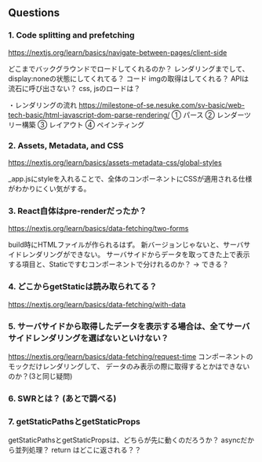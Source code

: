
## Questions
### 1. Code splitting and prefetching
https://nextjs.org/learn/basics/navigate-between-pages/client-side

どこまでバックグラウンドでロードしてくれるのか？
レンダリングまでして、display:noneの状態にしてくれてる？
コード
imgの取得はしてくれる？
APIは流石に呼び出さない？
css, jsのロードは？

・レンダリングの流れ
https://milestone-of-se.nesuke.com/sv-basic/web-tech-basic/html-javascript-dom-parse-rendering/
① パース
② レンダーツリー構築
③ レイアウト
④ ペインティング

### 2. Assets, Metadata, and CSS
https://nextjs.org/learn/basics/assets-metadata-css/global-styles

_app.jsにstyleを入れることで、全体のコンポーネントにCSSが適用される仕様がわかりにくい気がする。


### 3. React自体はpre-renderだったか？
https://nextjs.org/learn/basics/data-fetching/two-forms

build時にHTMLファイルが作られるはず。
新バージョンじゃないと、サーバサイドレンダリングができない。
サーバサイドからデータを取ってきた上で表示する項目と、Staticですむコンポーネントで分けれるのか？
    → できる？

### 4. どこからgetStaticは読み取られてる？
https://nextjs.org/learn/basics/data-fetching/with-data

### 5. サーバサイドから取得したデータを表示する場合は、全てサーバサイドレンダリングを選ばないといけない？
https://nextjs.org/learn/basics/data-fetching/request-time
コンポーネントのモックだけレンダリングして、
データのみ表示の際に取得するとかはできないのか？(3と同じ疑問)

### 6. SWRとは？ (あとで調べる)


### 7. getStaticPathsとgetStaticProps
getStaticPathsとgetStaticPropsは、どちらが先に動くのだろうか？
asyncだから並列処理？
return はどこに返される？？

